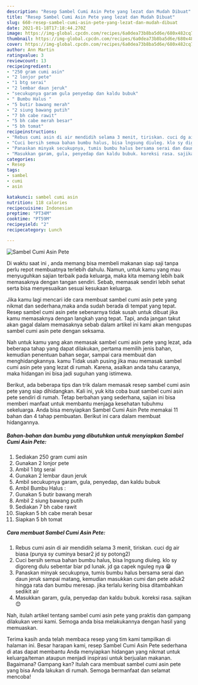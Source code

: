 ```yaml
---
description: "Resep Sambel Cumi Asin Pete yang lezat dan Mudah Dibuat"
title: "Resep Sambel Cumi Asin Pete yang lezat dan Mudah Dibuat"
slug: 660-resep-sambel-cumi-asin-pete-yang-lezat-dan-mudah-dibuat
date: 2021-01-18T17:18:44.270Z
image: https://img-global.cpcdn.com/recipes/6a0dea73b8ba5d6e/680x482cq70/sambel-cumi-asin-pete-foto-resep-utama.jpg
thumbnail: https://img-global.cpcdn.com/recipes/6a0dea73b8ba5d6e/680x482cq70/sambel-cumi-asin-pete-foto-resep-utama.jpg
cover: https://img-global.cpcdn.com/recipes/6a0dea73b8ba5d6e/680x482cq70/sambel-cumi-asin-pete-foto-resep-utama.jpg
author: Ann Martin
ratingvalue: 3
reviewcount: 13
recipeingredient:
- "250 gram cumi asin"
- "2 lonjor pete"
- "1 btg serai"
- "2 lembar daun jeruk"
- "secukupnya garam gula penyedap dan kaldu bubuk"
- " Bumbu Halus "
- "5 butir bawang merah"
- "2 siung bawang putih"
- "7 bh cabe rawit"
- "5 bh cabe merah besar"
- "5 bh tomat"
recipeinstructions:
- "Rebus cumi asin di air mendidih selama 3 menit, tiriskan. cuci dg air biasa (punya sy cuminya besar2 jd sy potong2)"
- "Cuci bersih semua bahan bumbu halus, bisa lngsung diuleg. klo sy digoreng dulu sebentar biar pd lunak. jd ga capek nguleg nya 😁"
- "Panaskan minyak secukupnya, tumis bumbu halus bersama serai dan daun jeruk sampai matang, kemudian masukkan cumi dan pete aduk2 hingga rata dan bumbu meresap. jika terlalu kering bisa ditambahkan sedikit air"
- "Masukkan garam, gula, penyedap dan kaldu bubuk. koreksi rasa. sajikan 😊"
categories:
- Resep
tags:
- sambel
- cumi
- asin

katakunci: sambel cumi asin 
nutrition: 118 calories
recipecuisine: Indonesian
preptime: "PT34M"
cooktime: "PT59M"
recipeyield: "2"
recipecategory: Lunch

---
```



![Sambel Cumi Asin Pete](https://img-global.cpcdn.com/recipes/6a0dea73b8ba5d6e/680x482cq70/sambel-cumi-asin-pete-foto-resep-utama.jpg)

Di waktu  saat ini , anda memang bisa membeli makanan siap saji tanpa perlu repot membuatnya terlebih dahulu. Namun, untuk kamu yang mau menyuguhkan sajian terbaik pada keluarga, maka kita memang lebih baik memasaknya dengan tangan sendiri. Sebab, memasak sendiri lebih sehat serta bisa menyesuaikan sesuai kesukaan keluarga.

Jika kamu lagi mencari ide cara membuat sambel cumi asin pete yang nikmat dan sederhana,maka anda sudah berada di tempat yang tepat. Resep sambel cumi asin pete  sebenarnya tidak susah untuk dibuat jika kamu memasaknya dengan langkah yang tepat. Tapi, anda jangan takut akan gagal dalam memasaknya 
sebab dalam artikel ini kami akan mengupas sambel cumi asin pete dengan seksama.  



Nah untuk kamu yang akan memasak sambel cumi asin pete yang lezat, ada beberapa tahap yang dapat dilakukan, pertama memilih jenis bahan, kemudian penentuan bahan segar, sampai cara membuat dan menghidangkannya. kamu Tidak usah pusing jika mau memasak sambel cumi asin pete yang lezat di rumah. Karena, asalkan anda  tahu caranya, maka hidangan ini bisa jadi suguhan yang istimewa.

Berikut, ada beberapa tips dan trik dalam memasak resep sambel cumi asin pete yang siap dihidangkan. Kali ini, yuk kita coba buat sambel cumi asin pete sendiri di rumah. Tetap berbahan yang sederhana, sajian ini bisa memberi manfaat untuk membantu menjaga kesehatan tubuhmu sekeluarga. Anda bisa menyiapkan Sambel Cumi Asin Pete memakai 11 bahan dan 4 tahap pembuatan. Berikut ini cara dalam membuat hidangannya.

<!--inarticleads1-->

##### Bahan-bahan dan bumbu yang dibutuhkan untuk menyiapkan Sambel Cumi Asin Pete:

1. Sediakan 250 gram cumi asin
1. Gunakan 2 lonjor pete
1. Ambil 1 btg serai
1. Gunakan 2 lembar daun jeruk
1. Ambil secukupnya garam, gula, penyedap, dan kaldu bubuk
1. Ambil  Bumbu Halus :
1. Gunakan 5 butir bawang merah
1. Ambil 2 siung bawang putih
1. Sediakan 7 bh cabe rawit
1. Siapkan 5 bh cabe merah besar
1. Siapkan 5 bh tomat




<!--inarticleads2-->

##### Cara membuat Sambel Cumi Asin Pete:

1. Rebus cumi asin di air mendidih selama 3 menit, tiriskan. cuci dg air biasa (punya sy cuminya besar2 jd sy potong2)
1. Cuci bersih semua bahan bumbu halus, bisa lngsung diuleg. klo sy digoreng dulu sebentar biar pd lunak. jd ga capek nguleg nya 😁
1. Panaskan minyak secukupnya, tumis bumbu halus bersama serai dan daun jeruk sampai matang, kemudian masukkan cumi dan pete aduk2 hingga rata dan bumbu meresap. jika terlalu kering bisa ditambahkan sedikit air
1. Masukkan garam, gula, penyedap dan kaldu bubuk. koreksi rasa. sajikan 😊




Nah, itulah artikel tentang  sambel cumi asin pete  yang praktis dan gampang dilakukan versi kami. Semoga anda bisa melakukannya dengan hasil yang memuaskan. 

Terima kasih anda telah membaca resep yang tim kami tampilkan di halaman ini. Besar harapan kami, resep  Sambel Cumi Asin Pete sederhana di atas dapat membantu Anda menyiapkan hidangan yang nikmat untuk keluarga/teman ataupun menjadi inspirasi untuk berjualan makanan. Bagaimana? Gampang kan? Itulah cara membuat sambel cumi asin pete yang bisa Anda lakukan di rumah. Semoga bermanfaat dan selamat mencoba!

